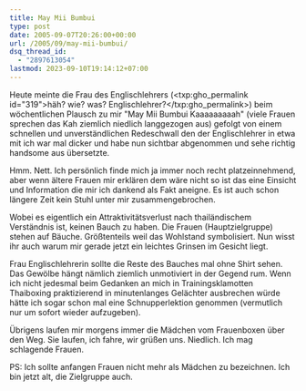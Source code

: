 ```yaml
---
title: May Mii Bumbui
type: post
date: 2005-09-07T20:26:00+00:00
url: /2005/09/may-mii-bumbui/
dsq_thread_id:
  - "2897613054"
lastmod: 2023-09-10T19:14:12+07:00
---
```

Heute meinte die Frau des Englischlehrers (<txp:gho_permalink id="319">häh? wie? was? Englischlehrer?</txp:gho_permalink>) beim wöchentlichen Plausch zu mir "<span class="thai" xml:lang="th">May Mii Bumbui Kaaaaaaaaah</span>" (viele Frauen sprechen das Kah ziemlich niedlich langgezogen aus) gefolgt von einem schnellen und unverständlichen Redeschwall den der Englischlehrer in etwa mit ich war mal dicker und habe nun sichtbar abgenommen und sehe richtig handsome aus übersetzte.

Hmm. Nett. Ich persönlich finde mich ja immer noch recht platzeinnehmend, aber wenn ältere Frauen mir erklären dem wäre nicht so ist das eine Einsicht und Information die mir ich dankend als Fakt aneigne. Es ist auch schon längere Zeit kein Stuhl unter mir zusammengebrochen.

Wobei es eigentlich ein Attraktivitätsverlust nach thailändischem Verständnis ist, keinen Bauch zu haben. Die Frauen (Hauptzielgruppe) stehen auf Bäuche. Größtenteils weil das Wohlstand symbolisiert. Nun wisst ihr auch warum mir gerade jetzt ein leichtes Grinsen im Gesicht liegt.

Frau Englischlehrerin sollte die Reste des Bauches mal ohne Shirt sehen. Das Gewölbe hängt nämlich ziemlich unmotiviert in der Gegend rum. Wenn ich nicht jedesmal beim Gedanken an mich in Trainingsklamotten Thaiboxing praktizierend in minutenlanges Gelächter ausbrechen würde hätte ich sogar schon mal eine Schnupperlektion genommen (vermutlich nur um sofort wieder aufzugeben).

Übrigens laufen mir morgens immer die Mädchen vom Frauenboxen über den Weg. Sie laufen, ich fahre, wir grüßen uns. Niedlich. Ich mag schlagende Frauen.

PS: Ich sollte anfangen Frauen nicht mehr als Mädchen zu bezeichnen. Ich bin jetzt alt, die Zielgruppe auch.
